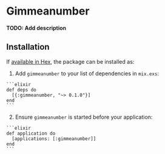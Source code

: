 # Gimmeanumber

**TODO: Add description**

## Installation

If [available in Hex](https://hex.pm/docs/publish), the package can be installed as:

  1. Add `gimmeanumber` to your list of dependencies in `mix.exs`:

    ```elixir
    def deps do
      [{:gimmeanumber, "~> 0.1.0"}]
    end
    ```

  2. Ensure `gimmeanumber` is started before your application:

    ```elixir
    def application do
      [applications: [:gimmeanumber]]
    end
    ```

